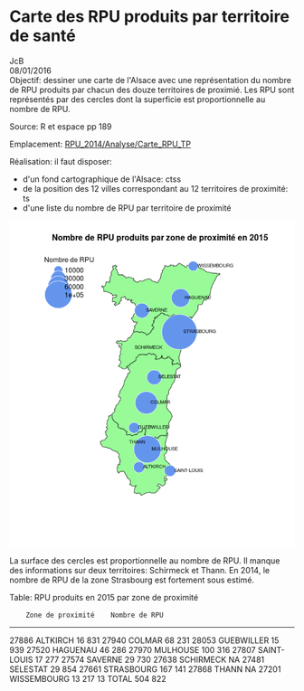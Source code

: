 # Carte des RPU produits par territoire de santé
JcB  
08/01/2016  
Objectif: dessiner une carte de l'Alsace avec une représentation du nombre de RPU produits par chacun des douze territoires de proximié. Les RPU sont représentés par des cercles dont la superficie est proportionnelle au nombre de RPU.

Source: R et espace pp 189

Emplacement: <u>RPU_2014/Analyse/Carte_RPU_TP</u>

Réalisation: il faut disposer:

- d'un fond cartographique de l'Alsace: ctss
- de la position des 12 villes correspondant au 12 territoires de proximité: ts
- d'une liste du nombre de RPU par territoire de proximité




![](carte_rpu_tp_files/figure-html/carte-1.png)

La surface des cercles est proportionnelle au nombre de RPU. Il manque des informations sur deux territoires: Schirmeck et Thann. En 2014, le nombre de RPU de la zone Strasbourg est fortement sous estimé.


Table: RPU produits en 2015 par zone de proximité

        Zone de proximité    Nombre de RPU
------  ------------------  --------------
27886   ALTKIRCH                    16 831
27940   COLMAR                      68 231
28053   GUEBWILLER                  15 939
27520   HAGUENAU                    46 286
27970   MULHOUSE                   100 316
27807   SAINT-LOUIS                 17 277
27574   SAVERNE                     29 730
27638   SCHIRMECK                       NA
27481   SELESTAT                    29 854
27661   STRASBOURG                 167 141
27868   THANN                           NA
27201   WISSEMBOURG                 13 217
13      TOTAL                      504 822

